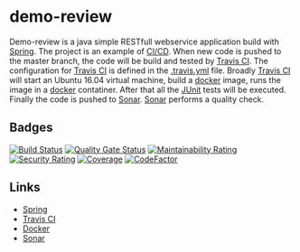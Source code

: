 # demo-review

Demo-review is a java simple RESTfull webservice application build with [Spring](https://spring.io/).
The project is an example of [CI/CD](https://en.wikipedia.org/wiki/CI/CD). When new code is pushed to the master branch, the code will be build and tested by [Travis CI](https://travis-ci.org/).
The configuration for [Travis CI](https://travis-ci.org/) is defined in the [.travis.yml](https://github.com/GaukeT/demo-review/blob/master/.travis.yml) file. Broadly [Travis CI](https://travis-ci.org/) will start an Ubuntu 16.04 virtual machine, build a [docker](https://www.docker.com/) image, runs the image in a [docker](https://www.docker.com/) contatiner. After that all the [JUnit](https://junit.org/junit5/) tests will be executed. Finally the code is pushed to [Sonar](sonarcloud.io). [Sonar](sonarcloud.io) performs a quality check.

## Badges
[![Build Status](https://travis-ci.org/GaukeT/demo-review.svg?branch=master)](https://travis-ci.org/GaukeT/demo-review)
[![Quality Gate Status](https://sonarcloud.io/api/project_badges/measure?project=nl.gauket%3Ademo-review&metric=alert_status)](https://sonarcloud.io/dashboard?id=nl.gauket%3Ademo-review)
[![Maintainability Rating](https://sonarcloud.io/api/project_badges/measure?project=nl.gauket%3Ademo-review&metric=sqale_rating)](https://sonarcloud.io/dashboard?id=nl.gauket%3Ademo-review)
[![Security Rating](https://sonarcloud.io/api/project_badges/measure?project=nl.gauket%3Ademo-review&metric=security_rating)](https://sonarcloud.io/dashboard?id=nl.gauket%3Ademo-review)
[![Coverage](https://sonarcloud.io/api/project_badges/measure?project=nl.gauket%3Ademo-review&metric=coverage)](https://sonarcloud.io/dashboard?id=nl.gauket%3Ademo-review)
[![CodeFactor](https://www.codefactor.io/repository/github/gauket/demo-review/badge)](https://www.codefactor.io/repository/github/gauket/demo-review)

## Links
- [Spring](https://spring.io/)
- [Travis CI](https://travis-ci.org/)
- [Docker](https://www.docker.com/)
- [Sonar](https://sonarcloud.io/)

